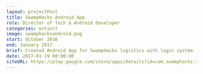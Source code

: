 ```yaml
---
layout: projectPost
title: SwampHacks Android App
role: Director of Tech & Android Developer
categories: extinct
image: swamphacksandroid.png
start: October 2016
end: January 2017
brief: Created Android App for SwampHacks logistics with login system	for	500	hackers	including	QR scanner,	calendar, realtime announcements	&	push notifications with	Firebase.
date: 2017-01-19 00:00:00
siteURL: https://play.google.com/store/apps/details?id=com.swamphacks.swamphacks_android&hl=en
---
```

